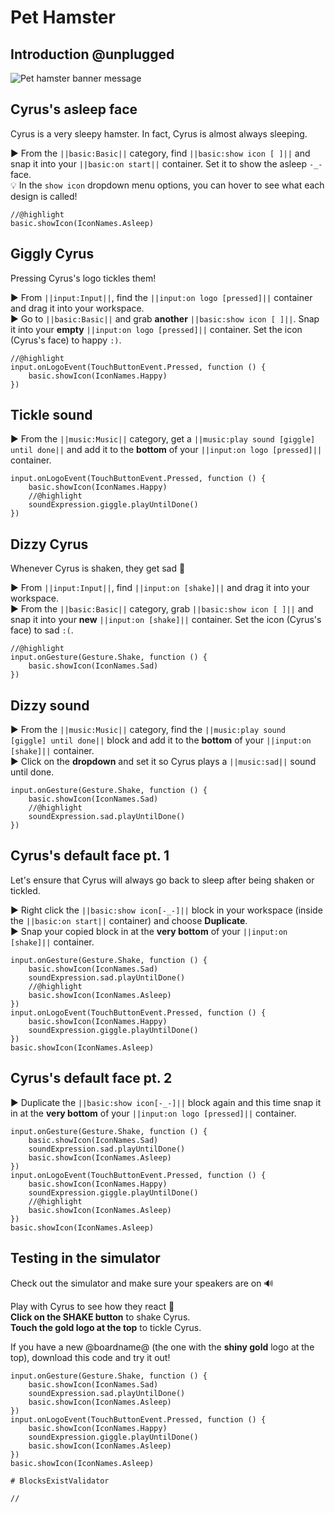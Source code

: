 # Pet Hamster

## Introduction @unplugged

![Pet hamster banner message](/static/mb/projects/pet-hamster.png)

## Cyrus's asleep face

Cyrus is a very sleepy hamster. In fact, Cyrus is almost always sleeping.

► From the ``||basic:Basic||`` category, find ``||basic:show icon [ ]||`` and snap it into your ``||basic:on start||`` container. Set it to show the asleep ``-_-`` face.  
💡 In the ``show icon`` dropdown menu options, you can hover to see what each design is called!

```blocks
//@highlight
basic.showIcon(IconNames.Asleep)
```

## Giggly Cyrus

Pressing Cyrus's logo tickles them!

► From ``||input:Input||``, find the ``||input:on logo [pressed]||`` container and drag it into your workspace.  
► Go to ``||basic:Basic||`` and grab **another** ``||basic:show icon [ ]||``. Snap it into your **empty** ``||input:on logo [pressed]||`` container. Set the icon (Cyrus's face) to happy ``:)``.

```blocks
//@highlight
input.onLogoEvent(TouchButtonEvent.Pressed, function () {
    basic.showIcon(IconNames.Happy)
})
```

## Tickle sound

► From the ``||music:Music||`` category, get a ``||music:play sound [giggle] until done||`` and add it to the **bottom** of your ``||input:on logo [pressed]||`` container.

```blocks
input.onLogoEvent(TouchButtonEvent.Pressed, function () {
    basic.showIcon(IconNames.Happy)
    //@highlight
    soundExpression.giggle.playUntilDone()
})
```

## Dizzy Cyrus

Whenever Cyrus is shaken, they get sad 🙁

► From ``||input:Input||``, find ``||input:on [shake]||`` and drag it into your workspace.  
► From the ``||basic:Basic||`` category, grab ``||basic:show icon [ ]||`` and snap it into your **new** ``||input:on [shake]||`` container. Set the icon (Cyrus's face) to sad ``:(``.

```blocks
//@highlight
input.onGesture(Gesture.Shake, function () {
    basic.showIcon(IconNames.Sad)
})
```

## Dizzy sound

► From the ``||music:Music||`` category, find the ``||music:play sound [giggle] until done||`` block and add it to the **bottom** of your ``||input:on [shake]||`` container.  
► Click on the **dropdown** and set it so Cyrus plays a ``||music:sad||`` sound until done.

```blocks
input.onGesture(Gesture.Shake, function () {
    basic.showIcon(IconNames.Sad)
    //@highlight
    soundExpression.sad.playUntilDone()
})
```

## Cyrus's default face pt. 1

Let's ensure that Cyrus will always go back to sleep after being shaken or tickled.

► Right click the ``||basic:show icon[-_-]||`` block in your workspace (inside the ``||basic:on start||`` container) and choose **Duplicate**.  
► Snap your copied block in at the **very bottom** of your ``||input:on [shake]||`` container.

```blocks
input.onGesture(Gesture.Shake, function () {
    basic.showIcon(IconNames.Sad)
    soundExpression.sad.playUntilDone()
    //@highlight
    basic.showIcon(IconNames.Asleep)
})
input.onLogoEvent(TouchButtonEvent.Pressed, function () {
    basic.showIcon(IconNames.Happy)
    soundExpression.giggle.playUntilDone()
})
basic.showIcon(IconNames.Asleep)
```

## Cyrus's default face pt. 2

► Duplicate the ``||basic:show icon[-_-]||`` block again and this time snap it in at the **very bottom** of your ``||input:on logo [pressed]||`` container.

```blocks
input.onGesture(Gesture.Shake, function () {
    basic.showIcon(IconNames.Sad)
    soundExpression.sad.playUntilDone()
    basic.showIcon(IconNames.Asleep)
})
input.onLogoEvent(TouchButtonEvent.Pressed, function () {
    basic.showIcon(IconNames.Happy)
    soundExpression.giggle.playUntilDone()
    //@highlight
    basic.showIcon(IconNames.Asleep)
})
basic.showIcon(IconNames.Asleep)
```

## Testing in the simulator

Check out the simulator and make sure your speakers are on 🔊

Play with Cyrus to see how they react 🐹  
**Click on the SHAKE button** to shake Cyrus.  
**Touch the gold logo at the top** to tickle Cyrus.

If you have a new @boardname@ (the one with the **shiny gold** logo at the top), download this code and try it out!

```blocks
input.onGesture(Gesture.Shake, function () {
    basic.showIcon(IconNames.Sad)
    soundExpression.sad.playUntilDone()
    basic.showIcon(IconNames.Asleep)
})
input.onLogoEvent(TouchButtonEvent.Pressed, function () {
    basic.showIcon(IconNames.Happy)
    soundExpression.giggle.playUntilDone()
    basic.showIcon(IconNames.Asleep)
})
basic.showIcon(IconNames.Asleep)
```

```validation.global
# BlocksExistValidator
```

```template
//
```